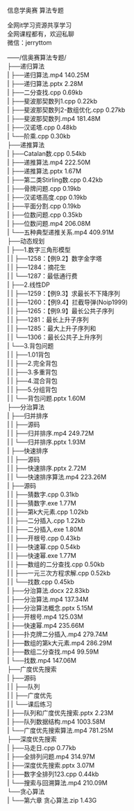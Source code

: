 信息学奥赛 算法专题

全网it学习资源共享学习<br>全网课程都有，欢迎私聊<br>微信：jerryttom<br>

——/信奥赛算法专题/<br> ├──递归算法<br> | ├──递归算法.mp4 140.25M<br> | ├──递归算法.pptx 2.28M<br> | ├──二分查找.cpp 0.69kb<br> | ├──斐波那契数列1.cpp 0.22kb<br> | ├──斐波那契数列2-数组优化.cpp 0.27kb<br> | ├──斐波那契数列.mp4 181.48M<br> | ├──汉诺塔.cpp 0.48kb<br> | └──阶乘.cpp 0.30kb<br> ├──递推算法<br> | ├──Catalan数.cpp 0.54kb<br> | ├──递推算法.mp4 222.50M<br> | ├──递推算法.pptx 1.67M<br> | ├──第二类Stirling数.cpp 0.42kb<br> | ├──骨牌问题.cpp 0.19kb<br> | ├──汉诺塔高度.cpp 0.19kb<br> | ├──平面分割.cpp 0.19kb<br> | ├──位数问题.cpp 0.35kb<br> | ├──位数问题.mp4 206.08M<br> | └──五种典型递推关系.mp4 409.91M<br> ├──动态规划<br> | ├──1.数字三角形模型<br> | | ├──1258：【例9.2】数字金字塔<br> | | ├──1284：摘花生<br> | | └──1287：最低通行费<br> | ├──2.线性DP<br> | | ├──1259：【例9.3】求最长不下降序列<br> | | ├──1260：【例9.4】拦截导弹(Noip1999)<br> | | ├──1265：【例9.9】最长公共子序列<br> | | ├──1281：最长上升子序列<br> | | ├──1285：最大上升子序列和<br> | | └──1306：最长公共子上升序列<br> | └──3.背包问题<br> | | ├──1.01背包<br> | | ├──2.完全背包<br> | | ├──3.多重背包<br> | | ├──4.混合背包<br> | | ├──5.分组背包<br> | | └──背包问题.pptx 1.60M<br> ├──分治算法<br> | ├──归并排序<br> | | ├──源码<br> | | ├──归并排序.mp4 249.72M<br> | | └──归并排序.pptx 1.93M<br> | ├──快速排序<br> | | ├──源码<br> | | ├──快速排序.pptx 2.72M<br> | | └──快速排序算法.mp4 223.26M<br> | ├──源码<br> | | ├──猜数字.cpp 0.31kb<br> | | ├──猜数字.exe 1.77M<br> | | ├──第k大元素.cpp 1.02kb<br> | | ├──二分插入.cpp 1.22kb<br> | | ├──二分插入.exe 1.80M<br> | | ├──开根号.cpp 0.43kb<br> | | ├──快速幂.cpp 0.54kb<br> | | ├──快速幂.exe 1.77M<br> | | ├──数组的二分查找.cpp 0.50kb<br> | | ├──一元三次方程求解.cpp 0.52kb<br> | | └──找数.cpp 0.45kb<br> | ├──分治算法.docx 22.83kb<br> | ├──分治算法.mp4 137.34M<br> | ├──分治算法概念.pptx 5.15M<br> | ├──开根号.mp4 125.03M<br> | ├──快速幂.mp4 235.66M<br> | ├──扑克牌二分插入.mp4 279.74M<br> | ├──数组的第k大元素.mp4 286.29M<br> | ├──数组二分查找.mp4 99.59M<br> | └──找数.mp4 147.06M<br> ├──广度优先搜索<br> | ├──源码<br> | | ├──队列<br> | | ├──广度优先<br> | | └──课后练习<br> | ├──队列和广度优先搜索.pptx 2.23M<br> | ├──队列数据结构.mp4 1003.58M<br> | └──广度优先搜索算法.mp4 781.25M<br> ├──深度优先搜索<br> | ├──马走日.cpp 0.77kb<br> | ├──全排列问题.mp4 314.97M<br> | ├──深度优先搜索.pptx 3.07M<br> | ├──数字全排列123.cpp 0.44kb<br> | └──搜索与回溯算法.mp4 210.09M<br> └──贪心算法<br> | └──第六章 贪心算法.zip 1.43G